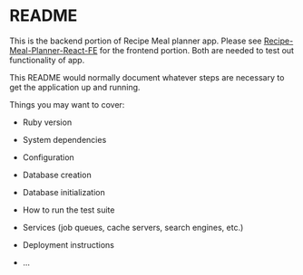 # README

This is the backend portion of Recipe Meal planner app. Please see  [Recipe-Meal-Planner-React-FE](https://github.com/trungdinh1983/Recipe-Meal-Planner-React-FE) for the frontend portion. Both are needed to test out functionality of app.


This README would normally document whatever steps are necessary to get the
application up and running.

Things you may want to cover:

* Ruby version

* System dependencies

* Configuration

* Database creation

* Database initialization

* How to run the test suite

* Services (job queues, cache servers, search engines, etc.)

* Deployment instructions

* ...
